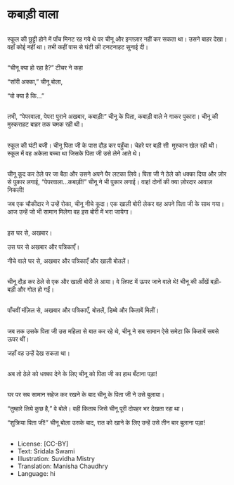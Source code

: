 # कबाड़ी वाला

##
स्कूल की छुट्टी होने में पाँच मिनट रह गये थे पर चीनू और इन्तज़ार नहीं कर सकता था। उसने बाहर देखा। वहाँ कोई नहीं था। तभी कहीं पास से घंटी की टनटनाहट सुनाई दी। 

##
“चीनू क्या हो रहा है?” टीचर ने कहा 

“सॉरी अक्का,” चीनू बोला, 

“वो क्या है कि...” 

##
तभी, “पेपरवाला, पेपर! पुराने अखबार, कबाड़ी!” चीनू के पिता, कबाड़ी वाले ने गाकर पुकारा। चीनू की मुस्कराहट बाहर तक चमक रही थी। 

##
स्कूल की घंटी बजी। चीनू पिता जी के पास दौड़ कर पहुँचा। चेहरे पर बड़ी सी  मुस्कान खेल रही थी। स्कूल में वह अकेला बच्चा था जिसके पिता जी उसे लेने आते थे। 

##
चीनू कूद कर ठेले पर जा बैठा और उसने अपने पैर लटका लिये। पिता जी ने ठेले को धक्का दिया और ज़ोर से पुकार लगाई, “पेपरवाला...कबाड़ी!” चीनू ने भी पुकार लगाई। वाह! दोनों की क्या ज़ोरदार आवाज़ निकली! 

जब एक चौकीदार ने उन्हें रोका, चीनू नीचे कूदा। एक खाली बोरी लेकर वह अपने पिता जी के साथ गया। आज उन्हें जो भी सामान मिलेगा वह इस बोरी में भरा जायेगा। 

##
इस घर से, अखबार। 

उस घर से अखबार और पत्रिकाएँ। 

नीचे वाले घर से, अखबार और पत्रिकाएँ और खाली बोतलें। 

##
चीनू दौड़ कर ठेले से एक और खाली बोरी ले आया। वे लिफ्ट में ऊपर जाने वाले थे! चीनू की आँखें बड़ी-बड़ी और गोल हो गईं। 

##
पाँचवीं मंज़िल से, अखबार और पत्रिकाएँ, बोतलें, डिब्बे और किताबें मिलीं। 

##
जब तक उसके पिता जी उस महिला से बात कर रहे थे, चीनू ने सब सामान ऐसे समेटा कि किताबें सबसे ऊपर थीं।  

जहाँ वह उन्हें देख सकता था। 

##
अब तो ठेले को धक्का देने के लिए चीनू को पिता जी का हाथ बँटाना पड़ा! 

##
घर पर सब सामान सहेज कर रखने के बाद चीनू के पिता जी ने उसे बुलाया। 

“तुम्हारे लिये कुछ है,” वे बोले। वही किताब जिसे चीनू पूरी दोपहर भर देखता रहा था। 

“शुक्रिया पिता जी!” चीनू बोला उसके बाद, रात को खाने के लिए उन्हें उसे तीन बार बुलाना पड़ा! 

##
* License: [CC-BY]
* Text: Sridala Swami
* Illustration: Suvidha Mistry
* Translation: Manisha Chaudhry
* Language: hi
